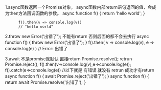 1.async函数返回一个Promise对象。
  async函数内部return语句返回的值，会成为then方法回调函数的参数。
          async function f() {
            return 'hello world';
          }

          f().then(v => console.log(v))
          // "hello world"
2.throw new Error('出错了');  不能有return 否则后面的都不会去执行
             async function f() {
               throw new Error('出错了');
             }
             f().then(
               v => console.log(v),
               e => console.log(e)
             )
            // Error: 出错了

3.await 不是promise就默认 直接return Promise.resolve();
                              retrun Promise.reject();
                              f().then(v=>console.log(v),e=>console.log(e));
                              f().catch(e=>console.log(e))
                 //以下就是 有错误 就没有 retrun  成功才有return
                async function f() {
                    await Promise.reject('出错了');
                }
                async function f() {
                    return await Promise.resolve('出错了');
                }

